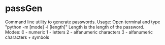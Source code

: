 # passGen
Command line utility to generate passwords. 
Usage: Open terminal and type "python -m [mode] -l [length]" 
Length is the length of the password. 
Modes: 0 - numeric 
       1 - letters 
       2 - alfanumeric characters 
       3 - alfanumeric characters + symbols 
       
